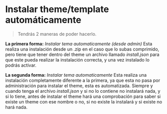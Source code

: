 # Instalar theme/template automáticamente
> Tendrás 2 maneras de poder hacerlo.

**La primera forma:** _Instalar tema automaticamente (desde admin)_
Esta realiza una instalación desde un .zip en el caso que lo subas comprimido, pero tiene que tener dentro del theme un archivo llamado _install.json_ para que este pueda realizar la instalación correcta, y una vez instalado lo podrás activar.

**La segunda forma:** _Instalar tema automaticamente_
Esta realiza una instalación completamente diferente a la primera, ya que esta no pasa por administración para instalar el theme, esta es automatizada. Siempre y cuando tenga el archivo _install.json_ y si no lo contiene no instalará nada, y si lo tiene, antes de instalar el theme hará una comprobación para saber si existe un theme con ese nombre o no, si no existe la instalará y si existe no hará nada.
